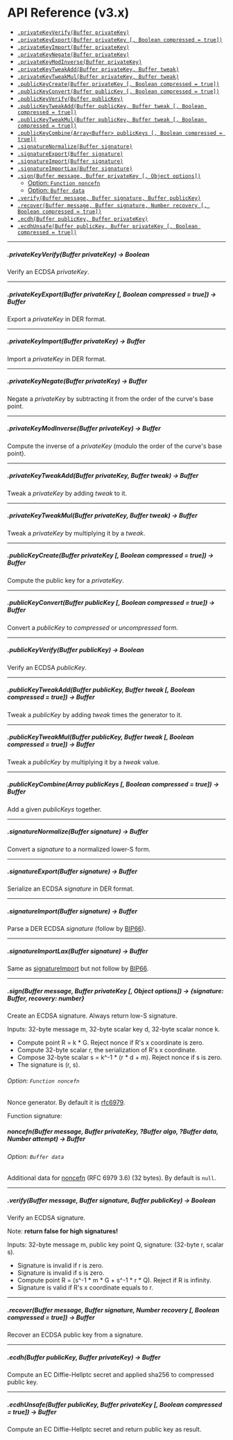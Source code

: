 # API Reference (v3.x)

- [`.privateKeyVerify(Buffer privateKey)`](#privatekeyverifybuffer-privatekey---boolean)
- [`.privateKeyExport(Buffer privateKey [, Boolean compressed = true])`](#privatekeyexportbuffer-privatekey--boolean-compressed--true---buffer)
- [`.privateKeyImport(Buffer privateKey)`](#privatekeyimportbuffer-privatekey---buffer)
- [`.privateKeyNegate(Buffer privateKey)`](#privatekeynegatebuffer-privatekey---buffer)
- [`.privateKeyModInverse(Buffer privateKey)`](#privatekeymodinversebuffer-privatekey---buffer)
- [`.privateKeyTweakAdd(Buffer privateKey, Buffer tweak)`](#privatekeytweakaddbuffer-privatekey-buffer-tweak---buffer)
- [`.privateKeyTweakMul(Buffer privateKey, Buffer tweak)`](#privatekeytweakmulbuffer-privatekey-buffer-tweak---buffer)
- [`.publicKeyCreate(Buffer privateKey [, Boolean compressed = true])`](#publickeycreatebuffer-privatekey--boolean-compressed--true---buffer)
- [`.publicKeyConvert(Buffer publicKey [, Boolean compressed = true])`](#publickeyconvertbuffer-publickey--boolean-compressed--true---buffer)
- [`.publicKeyVerify(Buffer publicKey)`](#publickeyverifybuffer-publickey---boolean)
- [`.publicKeyTweakAdd(Buffer publicKey, Buffer tweak [, Boolean compressed = true])`](#publickeytweakaddbuffer-publickey-buffer-tweak--boolean-compressed--true---buffer)
- [`.publicKeyTweakMul(Buffer publicKey, Buffer tweak [, Boolean compressed = true])`](#publickeytweakmulbuffer-publickey-buffer-tweak--boolean-compressed--true---buffer)
- [`.publicKeyCombine(Array<Buffer> publicKeys [, Boolean compressed = true])`](#publickeycombinearraybuffer-publickeys--boolean-compressed--true---buffer)
- [`.signatureNormalize(Buffer signature)`](#signaturenormalizebuffer-signature---buffer)
- [`.signatureExport(Buffer signature)`](#signatureexportbuffer-signature---buffer)
- [`.signatureImport(Buffer signature)`](#signatureimportbuffer-signature---buffer)
- [`.signatureImportLax(Buffer signature)`](#signatureimportlaxbuffer-signature---buffer)
- [`.sign(Buffer message, Buffer privateKey [, Object options])`](#signbuffer-message-buffer-privatekey--object-options---signature-buffer-recovery-number)
  - [Option: `Function noncefn`](#option-function-noncefn)
  - [Option: `Buffer data`](#option-buffer-data)
- [`.verify(Buffer message, Buffer signature, Buffer publicKey)`](#verifybuffer-message-buffer-signature-buffer-publickey---boolean)
- [`.recover(Buffer message, Buffer signature, Number recovery [, Boolean compressed = true])`](#recoverbuffer-message-buffer-signature-number-recovery--boolean-compressed--true---buffer)
- [`.ecdh(Buffer publicKey, Buffer privateKey)`](#ecdhbuffer-publickey-buffer-privatekey---buffer)
- [`.ecdhUnsafe(Buffer publicKey, Buffer privateKey [, Boolean compressed = true])`](#ecdhunsafebuffer-publickey-buffer-privatekey--boolean-compressed--true---buffer)

<hr>

##### .privateKeyVerify(Buffer privateKey) -> Boolean

Verify an ECDSA *privateKey*.

<hr>

##### .privateKeyExport(Buffer privateKey [, Boolean compressed = true]) -> Buffer

Export a *privateKey* in DER format.

<hr>

##### .privateKeyImport(Buffer privateKey) -> Buffer

Import a *privateKey* in DER format.

<hr>

##### .privateKeyNegate(Buffer privateKey) -> Buffer

Negate a *privateKey* by subtracting it from the order of the curve's base point.

<hr>

##### .privateKeyModInverse(Buffer privateKey) -> Buffer

Compute the inverse of a *privateKey* (modulo the order of the curve's base point).

<hr>

##### .privateKeyTweakAdd(Buffer privateKey, Buffer tweak) -> Buffer

Tweak a *privateKey* by adding *tweak* to it.

<hr>

##### .privateKeyTweakMul(Buffer privateKey, Buffer tweak) -> Buffer

Tweak a *privateKey* by multiplying it by a *tweak*.

<hr>

##### .publicKeyCreate(Buffer privateKey [, Boolean compressed = true]) -> Buffer

Compute the public key for a *privateKey*.

<hr>

##### .publicKeyConvert(Buffer publicKey [, Boolean compressed = true]) -> Buffer

Convert a *publicKey* to *compressed* or *uncompressed* form.

<hr>

##### .publicKeyVerify(Buffer publicKey) -> Boolean

Verify an ECDSA *publicKey*.

<hr>

##### .publicKeyTweakAdd(Buffer publicKey, Buffer tweak [, Boolean compressed = true]) -> Buffer

Tweak a *publicKey* by adding *tweak* times the generator to it.

<hr>

##### .publicKeyTweakMul(Buffer publicKey, Buffer tweak [, Boolean compressed = true]) -> Buffer

Tweak a *publicKey* by multiplying it by a *tweak* value.

<hr>

##### .publicKeyCombine(Array<Buffer> publicKeys [, Boolean compressed = true]) -> Buffer

Add a given *publicKeys* together.

<hr>

##### .signatureNormalize(Buffer signature) -> Buffer

Convert a *signature* to a normalized lower-S form.

<hr>

##### .signatureExport(Buffer signature) -> Buffer

Serialize an ECDSA *signature* in DER format.

<hr>

##### .signatureImport(Buffer signature) -> Buffer

Parse a DER ECDSA *signature* (follow by [BIP66](https://github.com/bitcoin/bips/blob/master/bip-0066.mediawiki)).

<hr>

##### .signatureImportLax(Buffer signature) -> Buffer

Same as [signatureImport](#signatureimportbuffer-signature---buffer) but not follow by [BIP66](https://github.com/bitcoin/bips/blob/master/bip-0066.mediawiki).

<hr>

##### .sign(Buffer message, Buffer privateKey [, Object options]) -> {signature: Buffer, recovery: number}

Create an ECDSA signature. Always return low-S signature.

Inputs: 32-byte message m, 32-byte scalar key d, 32-byte scalar nonce k.

* Compute point R = k * G. Reject nonce if R's x coordinate is zero.
* Compute 32-byte scalar r, the serialization of R's x coordinate.
* Compose 32-byte scalar s = k^-1 \* (r \* d + m). Reject nonce if s is zero.
* The signature is (r, s).

###### Option: `Function noncefn`

Nonce generator. By default it is [rfc6979](https://tools.ietf.org/html/rfc6979).

Function signature:

##### noncefn(Buffer message, Buffer privateKey, ?Buffer algo, ?Buffer data, Number attempt) -> Buffer

###### Option: `Buffer data`

Additional data for [noncefn](#option-function-noncefn) (RFC 6979 3.6) (32 bytes). By default is `null`.

<hr>

##### .verify(Buffer message, Buffer signature, Buffer publicKey) -> Boolean

Verify an ECDSA signature.

Note: **return false for high signatures!**

Inputs: 32-byte message m, public key point Q, signature: (32-byte r, scalar s).

* Signature is invalid if r is zero.
* Signature is invalid if s is zero.
* Compute point R = (s^-1 \* m \* G + s^-1 \* r \* Q). Reject if R is infinity.
* Signature is valid if R's x coordinate equals to r.

<hr>

##### .recover(Buffer message, Buffer signature, Number recovery [, Boolean compressed = true]) -> Buffer

Recover an ECDSA public key from a signature.

<hr>

##### .ecdh(Buffer publicKey, Buffer privateKey) -> Buffer

Compute an EC Diffie-Hellptc secret and applied sha256 to compressed public key.

<hr>

##### .ecdhUnsafe(Buffer publicKey, Buffer privateKey [, Boolean compressed = true]) -> Buffer

Compute an EC Diffie-Hellptc secret and return public key as result.
